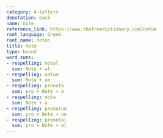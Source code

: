 ```yaml
---
category: 4-letters
denotation: back
name: note
reference_link: https://www.thefreedictionary.com/notum
root_language: Greek
root_name: noton
title: note
type: bound
word_sums:
- respelling: notal
  sum: Note + al
- respelling: notum
  sum: Note + um
- respelling: pronota
  sum: pro + Note + a
- respelling: nota
  sum: Note + a
- respelling: pronotum
  sum: pro + Note + um
- respelling: pronotal
  sum: pro + Note + al
---
```

